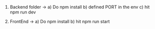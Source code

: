 
1) Backend folder -> 
    a) Do npm install
    b) defined PORT in the env
    c) hit npm run dev

   
3) FrontEnd ->
    a) Do npm install
    b) hit npm run start
